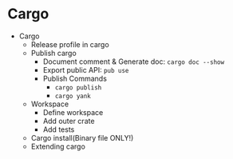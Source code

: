# Cargo

- Cargo
    - Release profile in cargo
    - Publish cargo
        - Document comment & Generate doc: `cargo doc --show` 
        - Export public API: `pub use`
        - Publish Commands
            - `cargo publish`
            - `cargo yank`
    - Workspace
        - Define workspace
        - Add outer crate
        - Add tests
    - Cargo install(Binary file ONLY!)
    - Extending cargo
